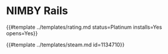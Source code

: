 # NIMBY Rails
<!-- script:Aliases [
    "Nimby Rails"
] -->

{{#template ../templates/rating.md status=Platinum installs=Yes opens=Yes}}

{{#template ../templates/steam.md id=1134710}}
